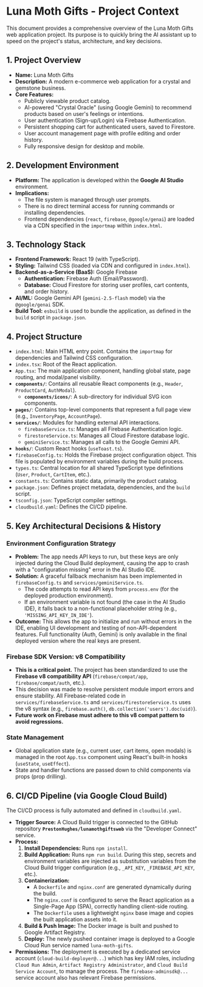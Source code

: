 # Luna Moth Gifts - Project Context

This document provides a comprehensive overview of the Luna Moth Gifts web application project. Its purpose is to quickly bring the AI assistant up to speed on the project's status, architecture, and key decisions.

## 1. Project Overview

- **Name:** Luna Moth Gifts
- **Description:** A modern e-commerce web application for a crystal and gemstone business.
- **Core Features:**
  - Publicly viewable product catalog.
  - AI-powered "Crystal Oracle" (using Google Gemini) to recommend products based on user's feelings or intentions.
  - User authentication (Sign-up/Login) via Firebase Authentication.
  - Persistent shopping cart for authenticated users, saved to Firestore.
  - User account management page with profile editing and order history.
  - Fully responsive design for desktop and mobile.

## 2. Development Environment

- **Platform:** The application is developed within the **Google AI Studio** environment.
- **Implications:**
  - The file system is managed through user prompts.
  - There is no direct terminal access for running commands or installing dependencies.
  - Frontend dependencies (`react`, `firebase`, `@google/genai`) are loaded via a CDN specified in the `importmap` within `index.html`.

## 3. Technology Stack

- **Frontend Framework:** React 19 (with TypeScript).
- **Styling:** Tailwind CSS (loaded via CDN and configured in `index.html`).
- **Backend-as-a-Service (BaaS):** Google Firebase
  - **Authentication:** Firebase Auth (Email/Password).
  - **Database:** Cloud Firestore for storing user profiles, cart contents, and order history.
- **AI/ML:** Google Gemini API (`gemini-2.5-flash` model) via the `@google/genai` SDK.
- **Build Tool:** `esbuild` is used to bundle the application, as defined in the `build` script in `package.json`.

## 4. Project Structure

- `index.html`: Main HTML entry point. Contains the `importmap` for dependencies and Tailwind CSS configuration.
- `index.tsx`: Root of the React application.
- `App.tsx`: The main application component, handling global state, page routing, and modal/panel visibility.
- **`components/`**: Contains all reusable React components (e.g., `Header`, `ProductCard`, `AuthModal`).
  - **`components/icons/`**: A sub-directory for individual SVG icon components.
- **`pages/`**: Contains top-level components that represent a full page view (e.g., `InventoryPage`, `AccountPage`).
- **`services/`**: Modules for handling external API interactions.
  - `firebaseService.ts`: Manages all Firebase Authentication logic.
  - `firestoreService.ts`: Manages all Cloud Firestore database logic.
  - `geminiService.ts`: Manages all calls to the Google Gemini API.
- **`hooks/`**: Custom React hooks (`useToast.ts`).
- `firebaseConfig.ts`: Holds the Firebase project configuration object. This file is populated by environment variables during the build process.
- `types.ts`: Central location for all shared TypeScript type definitions (`User`, `Product`, `CartItem`, etc.).
- `constants.ts`: Contains static data, primarily the product catalog.
- `package.json`: Defines project metadata, dependencies, and the `build` script.
- `tsconfig.json`: TypeScript compiler settings.
- `cloudbuild.yaml`: Defines the CI/CD pipeline.

## 5. Key Architectural Decisions & History

### **Environment Configuration Strategy**

- **Problem:** The app needs API keys to run, but these keys are only injected during the Cloud Build deployment, causing the app to crash with a "configuration missing" error in the AI Studio IDE.
- **Solution:** A graceful fallback mechanism has been implemented in `firebaseConfig.ts` and `services/geminiService.ts`.
  - The code attempts to read API keys from `process.env` (for the deployed production environment).
  - If an environment variable is not found (the case in the AI Studio IDE), it falls back to a non-functional placeholder string (e.g., `'MISSING_API_KEY_IN_IDE'`).
- **Outcome:** This allows the app to initialize and run without errors in the IDE, enabling UI development and testing of non-API-dependent features. Full functionality (Auth, Gemini) is only available in the final deployed version where the real keys are present.

### **Firebase SDK Version: v8 Compatibility**

- **This is a critical point.** The project has been standardized to use the **Firebase v8 compatibility API** (`firebase/compat/app`, `firebase/compat/auth`, etc.).
- This decision was made to resolve persistent module import errors and ensure stability. All Firebase-related code in `services/firebaseService.ts` and `services/firestoreService.ts` uses the v8 syntax (e.g., `firebase.auth()`, `db.collection('users').doc(uid)`).
- **Future work on Firebase must adhere to this v8 compat pattern to avoid regressions.**

### **State Management**

- Global application state (e.g., current user, cart items, open modals) is managed in the root `App.tsx` component using React's built-in hooks (`useState`, `useEffect`).
- State and handler functions are passed down to child components via props (prop drilling).

## 6. CI/CD Pipeline (via Google Cloud Build)

The CI/CD process is fully automated and defined in `cloudbuild.yaml`.

- **Trigger Source:** A Cloud Build trigger is connected to the GitHub repository **`PrestonHughes/lunamothgiftsweb`** via the "Developer Connect" service.
- **Process:**
  1.  **Install Dependencies:** Runs `npm install`.
  2.  **Build Application:** Runs `npm run build`. During this step, secrets and environment variables are injected as substitution variables from the Cloud Build trigger configuration (e.g., `_API_KEY`, `_FIREBASE_API_KEY`, etc.).
  3.  **Containerization:**
      - A `Dockerfile` and `nginx.conf` are generated dynamically during the build.
      - The `nginx.conf` is configured to serve the React application as a Single-Page App (SPA), correctly handling client-side routing.
      - The `Dockerfile` uses a lightweight `nginx` base image and copies the built application assets into it.
  4.  **Build & Push Image:** The Docker image is built and pushed to Google Artifact Registry.
  5.  **Deploy:** The newly pushed container image is deployed to a Google Cloud Run service named `luna-moth-gifts`.
- **Permissions:** The deployment is executed by a dedicated service account (`cloud-build-deployer@...`) which has key IAM roles, including `Cloud Run Admin`, `Artifact Registry Administrator`, and `Cloud Build Service Account`, to manage the process. The `firebase-adminsdk@...` service account also has relevant Firebase permissions.